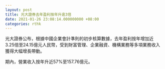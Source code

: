 ```yaml
---
layout: post
title: 光大證券去年盈利按年升逾3倍
date: 2021-01-26 23:08:14.000000000 +08:00
categories: rthk
---
```


光大證券公布，根據中國企業會計準則的初步核算數據，去年盈利按年增加近3.25倍至24.15億元人民幣，受到財富管理、企業融資、機構業務等多項業務收入獲得大幅增長帶動。

期內，營業收入按年升近57%至157.76億元。
